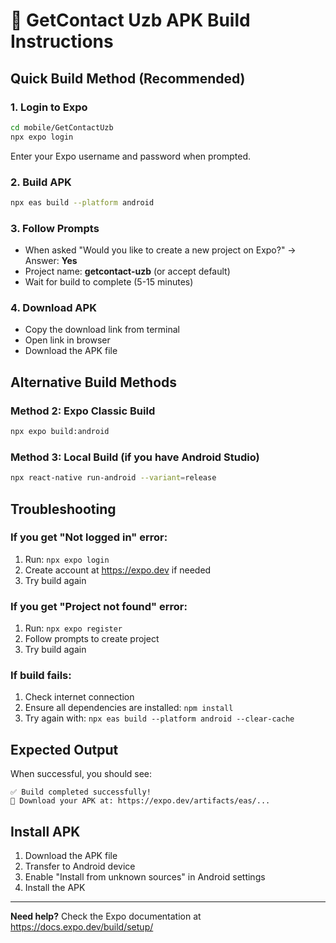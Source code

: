 # 🚀 GetContact Uzb APK Build Instructions

## Quick Build Method (Recommended)

### 1. Login to Expo
```bash
cd mobile/GetContactUzb
npx expo login
```
Enter your Expo username and password when prompted.

### 2. Build APK
```bash
npx eas build --platform android
```

### 3. Follow Prompts
- When asked "Would you like to create a new project on Expo?" → Answer: **Yes**
- Project name: **getcontact-uzb** (or accept default)
- Wait for build to complete (5-15 minutes)

### 4. Download APK
- Copy the download link from terminal
- Open link in browser
- Download the APK file

## Alternative Build Methods

### Method 2: Expo Classic Build
```bash
npx expo build:android
```

### Method 3: Local Build (if you have Android Studio)
```bash
npx react-native run-android --variant=release
```

## Troubleshooting

### If you get "Not logged in" error:
1. Run: `npx expo login`
2. Create account at https://expo.dev if needed
3. Try build again

### If you get "Project not found" error:
1. Run: `npx expo register`
2. Follow prompts to create project
3. Try build again

### If build fails:
1. Check internet connection
2. Ensure all dependencies are installed: `npm install`
3. Try again with: `npx eas build --platform android --clear-cache`

## Expected Output

When successful, you should see:
```
✅ Build completed successfully!
📱 Download your APK at: https://expo.dev/artifacts/eas/...
```

## Install APK

1. Download the APK file
2. Transfer to Android device
3. Enable "Install from unknown sources" in Android settings
4. Install the APK

---

**Need help?** Check the Expo documentation at https://docs.expo.dev/build/setup/ 
